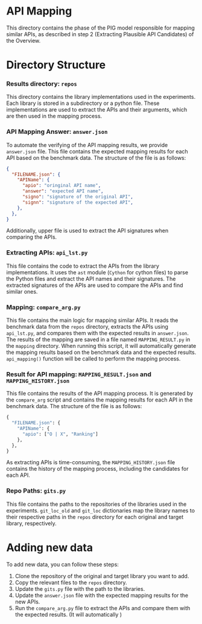 # API Mapping

This directory contains the phase of the PIG model responsible for mapping similar APIs, as described in step 2 (Extracting Plausible API Candidates) of the Overview. 


# Directory Structure 
### Results directory: `repos`
This directory contains the library implementations used in the experiments. Each library is stored in a subdirectory or a python file. These implementations are used to extract the APIs and their arguments, which are then used in the mapping process.

### API Mapping Answer: `answer.json`
To automate the verifying of the API mapping results, we provide `answer.json` file. This file contains the expected mapping results for each API based on the benchmark data. The structure of the file is as follows:

```json
{
  "FILENAME.json": {
    "APIName": {
      "apio": "oringinal API name",
      "answer": "expected API name",     
      "signo": "signature of the original API",
      "signn": "signature of the expected API",
    },
  },
}
```

Additionally, upper file is used to extract the API signatures when comparing the APIs.

### Extracting APIs: `api_lst.py`
This file contains the code to extract the APIs from the library implementations. It uses the `ast` module (`Cython` for cython files) to parse the Python files and extract the API names and their signatures. The extracted signatures of the APIs are used to compare the APIs and find similar ones. 

### Mapping: `compare_arg.py`
This file contains the main logic for mapping similar APIs. It reads the benchmark data from the `repos` directory, extracts the APIs using `api_lst.py`, and compares them with the expected results in `answer.json`. The results of the mapping are saved in a file named `MAPPING_RESULT.py` in the `mapping` directory. When running this script, it will automatically generate the mapping results based on the benchmark data and the expected results. 
`api_mapping()` function will be called to perform the mapping process.

### Result for API mapping: `MAPPING_RESULT.json` and `MAPPING_HISTORY.json`
This file contains the results of the API mapping process. It is generated by the `compare_arg` script and contains the mapping results for each API in the benchmark data. The structure of the file is as follows:

```python
{
  "FILENAME.json": {
    "APIName": {
      "apio": ["O | X", "Ranking"]
    },
  },
}
```

As extracting APIs is time-consuming, the `MAPPING_HISTORY.json` file contains the history of the mapping process, including the candidates for each API.

### Repo Paths: `gits.py`
This file contains the paths to the repositories of the libraries used in the experiments. `git_loc_old` and `git_loc` dictionaries map the library names to their respective paths in the `repos` directory for each original and target library, respectively.


# Adding new data
To add new data, you can follow these steps:
1. Clone the repository of the original and target library you want to add.
2. Copy the relevant files to the `repos` directory.
3. Update the `gits.py` file with the path to the libraries.
4. Update the `answer.json` file with the expected mapping results for the new APIs.
5. Run the `compare_arg.py` file to extract the APIs and compare them with the expected results. (It will automatically )
